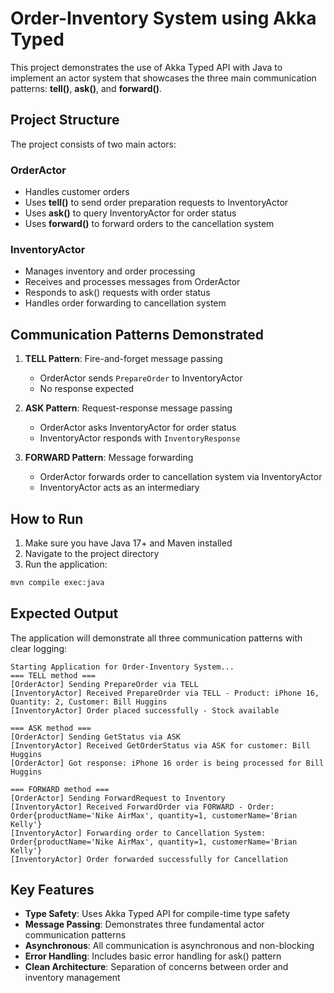 # Order-Inventory System using Akka Typed

This project demonstrates the use of Akka Typed API with Java to implement an actor system that showcases the three main communication patterns: **tell()**, **ask()**, and **forward()**.

## Project Structure

The project consists of two main actors:

### OrderActor
- Handles customer orders
- Uses **tell()** to send order preparation requests to InventoryActor
- Uses **ask()** to query InventoryActor for order status
- Uses **forward()** to forward orders to the cancellation system

### InventoryActor
- Manages inventory and order processing
- Receives and processes messages from OrderActor
- Responds to ask() requests with order status
- Handles order forwarding to cancellation system

## Communication Patterns Demonstrated

1. **TELL Pattern**: Fire-and-forget message passing
   - OrderActor sends `PrepareOrder` to InventoryActor
   - No response expected

2. **ASK Pattern**: Request-response message passing
   - OrderActor asks InventoryActor for order status
   - InventoryActor responds with `InventoryResponse`

3. **FORWARD Pattern**: Message forwarding
   - OrderActor forwards order to cancellation system via InventoryActor
   - InventoryActor acts as an intermediary

## How to Run

1. Make sure you have Java 17+ and Maven installed
2. Navigate to the project directory
3. Run the application:

```bash
mvn compile exec:java
```

## Expected Output

The application will demonstrate all three communication patterns with clear logging:

```
Starting Application for Order-Inventory System...
=== TELL method ===
[OrderActor] Sending PrepareOrder via TELL
[InventoryActor] Received PrepareOrder via TELL - Product: iPhone 16, Quantity: 2, Customer: Bill Huggins
[InventoryActor] Order placed successfully - Stock available

=== ASK method ===
[OrderActor] Sending GetStatus via ASK
[InventoryActor] Received GetOrderStatus via ASK for customer: Bill Huggins
[OrderActor] Got response: iPhone 16 order is being processed for Bill Huggins

=== FORWARD method ===
[OrderActor] Sending ForwardRequest to Inventory
[InventoryActor] Received ForwardOrder via FORWARD - Order: Order{productName='Nike AirMax', quantity=1, customerName='Brian Kelly'}
[InventoryActor] Forwarding order to Cancellation System: Order{productName='Nike AirMax', quantity=1, customerName='Brian Kelly'}
[InventoryActor] Order forwarded successfully for Cancellation

```

## Key Features

- **Type Safety**: Uses Akka Typed API for compile-time type safety
- **Message Passing**: Demonstrates three fundamental actor communication patterns
- **Asynchronous**: All communication is asynchronous and non-blocking
- **Error Handling**: Includes basic error handling for ask() pattern
- **Clean Architecture**: Separation of concerns between order and inventory management 